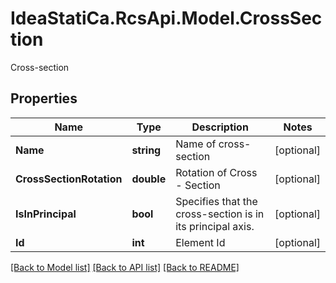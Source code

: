 # IdeaStatiCa.RcsApi.Model.CrossSection
Cross-section

## Properties

Name | Type | Description | Notes
------------ | ------------- | ------------- | -------------
**Name** | **string** | Name of cross-section | [optional] 
**CrossSectionRotation** | **double** | Rotation of Cross - Section | [optional] 
**IsInPrincipal** | **bool** | Specifies that the cross-section is in its principal axis. | [optional] 
**Id** | **int** | Element Id | [optional] 

[[Back to Model list]](../README.md#documentation-for-models) [[Back to API list]](../README.md#documentation-for-api-endpoints) [[Back to README]](../README.md)

